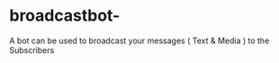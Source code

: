 # broadcastbot-
A bot can be used to broadcast your messages ( Text &amp; Media ) to the Subscribers
